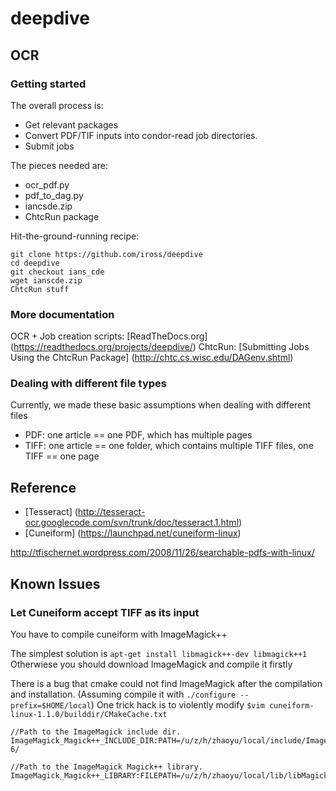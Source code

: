 deepdive
========

OCR
---

### Getting started

The overall process is:
- Get relevant packages
- Convert PDF/TIF inputs into condor-read job directories.
- Submit jobs

The pieces needed are:
- ocr_pdf.py
- pdf_to_dag.py
- iancsde.zip
- ChtcRun package

Hit-the-ground-running recipe:
```
git clone https://github.com/iross/deepdive
cd deepdive
git checkout ians_cde
wget ianscde.zip
ChtcRun stuff
```


### More documentation
OCR + Job creation scripts: [ReadTheDocs.org] (https://readthedocs.org/projects/deepdive/)
ChtcRun: [Submitting Jobs Using the ChtcRun Package] (http://chtc.cs.wisc.edu/DAGenv.shtml)

### Dealing with different file types
Currently, we made these basic assumptions when dealing with different files

* PDF: one article == one PDF, which has multiple pages
* TIFF: one article == one folder, which contains multiple TIFF files, one TIFF == one page

Reference
---------
* [Tesseract] (http://tesseract-ocr.googlecode.com/svn/trunk/doc/tesseract.1.html)
* [Cuneiform] (https://launchpad.net/cuneiform-linux)

http://tfischernet.wordpress.com/2008/11/26/searchable-pdfs-with-linux/

Known Issues
------------
### Let Cuneiform accept TIFF as its input
You have to compile cuneiform with ImageMagick++

The simplest solution is `apt-get install libmagick++-dev libmagick++1`
Otherwiese you should download ImageMagick and compile it firstly

There is a bug that cmake could not find ImageMagick after the compilation and
installation. (Assuming compile it with `./configure --prefix=$HOME/local`)
One trick hack is to violently modify `$vim cuneiform-linux-1.1.0/builddir/CMakeCache.txt`

    //Path to the ImageMagick include dir.
    ImageMagick_Magick++_INCLUDE_DIR:PATH=/u/z/h/zhaoyu/local/include/ImageMagick-6/

    //Path to the ImageMagick Magick++ library.
    ImageMagick_Magick++_LIBRARY:FILEPATH=/u/z/h/zhaoyu/local/lib/libMagick++-6.Q16.so
